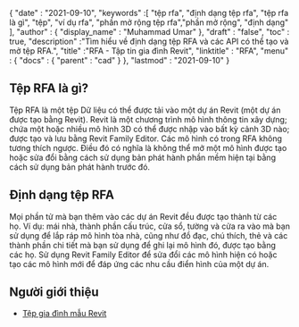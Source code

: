 {
  "date" : "2021-09-10",
  "keywords" :[ "tệp rfa", "định dạng tệp rfa", "tệp rfa là gì", "tệp", "ví dụ rfa", "phần mở rộng tệp rfa","phần mở rộng", "định dạng" ],
  "author" : {
    "display_name" : "Muhammad Umar"
},
  "draft" : "false",
  "toc" : true,
  "description" :"Tìm hiểu về định dạng tệp RFA và các API có thể tạo và mở tệp RFA.",
  "title" :"RFA - Tập tin gia đình Revit",
  "linktitle" : "RFA",
  "menu" : {
    "docs" : {
      "parent" : "cad"
}
},
  "lastmod" : "2021-09-10"
}

## Tệp RFA là gì?
Tệp RFA là một tệp Dữ liệu có thể được tải vào một dự án Revit (một dự án được tạo bằng Revit). Revit là một chương trình mô hình thông tin xây dựng; chứa một hoặc nhiều mô hình 3D có thể được nhập vào bất kỳ cảnh 3D nào; được tạo và lưu bằng Revit Family Editor. Các mô hình có trong RFA không tương thích ngược. Điều đó có nghĩa là không thể mở một mô hình được tạo hoặc sửa đổi bằng cách sử dụng bản phát hành phần mềm hiện tại bằng cách sử dụng bản phát hành trước đó.


## Định dạng tệp RFA
Mọi phần tử mà bạn thêm vào các dự án Revit đều được tạo thành từ các họ. Ví dụ: mái nhà, thành phần cấu trúc, cửa sổ, tường và cửa ra vào mà bạn sử dụng để lắp ráp mô hình tòa nhà, cũng như đồ đạc, chú thích, thẻ và các thành phần chi tiết mà bạn sử dụng để ghi lại mô hình đó, được tạo bằng các họ. Sử dụng Revit Family Editor để sửa đổi các mô hình hiện có hoặc tạo các mô hình mới để đáp ứng các nhu cầu điển hình của một dự án.


## Người giới thiệu

* [Tệp gia đình mẫu Revit](https://help.autodesk.com/view/RVT/2021/ENU/?guid=GUID-73E0E508-B9DA-4405-BAB4-C46D803BC1DE)

